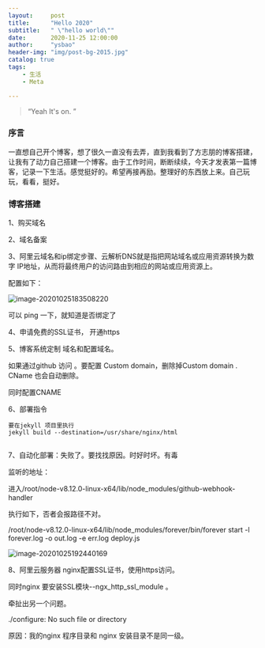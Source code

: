 ```yaml
---
layout:     post
title:      "Hello 2020"
subtitle:   " \"hello world\""
date:       2020-11-25 12:00:00
author:     "ysbao"
header-img: "img/post-bg-2015.jpg"
catalog: true
tags:
    - 生活
    - Meta

---
```


> “Yeah It's on. ”

### 序言

一直想自己开个博客，想了很久一直没有去弄，直到我看到了方志朋的博客搭建，让我有了动力自己搭建一个博客。由于工作时间，断断续续，今天才发表第一篇博客，记录一下生活。感觉挺好的。希望再接再励。整理好的东西放上来。自己玩玩，看看，挺好。

### 博客搭建

1、购买域名

2、域名备案

3、阿里云域名和ip绑定步骤、云解析DNS就是指把网站域名或应用资源转换为数字 IP地址，从而将最终用户的访问路由到相应的网站或应用资源上。

配置如下：

![image-20201025183508220](C:\Users\shenbao.yu\AppData\Roaming\Typora\typora-user-images\image-20201025183508220.png)



可以 ping 一下，就知道是否绑定了

4、申请免费的SSL证书， 开通https 



5、博客系统定制 域名和配置域名。 

如果通过github 访问 。要配置  Custom domain，删除掉Custom domain . CName 也会自动删除。

同时配置CNAME



6、部署指令

```
要在jekyll 项目里执行
jekyll build --destination=/usr/share/nginx/html


```

7、自动化部署：失败了。要找找原因。时好时坏。有毒

监听的地址：



进入/root/node-v8.12.0-linux-x64/lib/node_modules/github-webhook-handler

执行如下，否者会报路径不对。

/root/node-v8.12.0-linux-x64/lib/node_modules/forever/bin/forever start -l forever.log -o out.log -e err.log deploy.js

![image-20201025192440169](C:\Users\shenbao.yu\AppData\Roaming\Typora\typora-user-images\image-20201025192440169.png)



8、阿里云服务器 nginx配置SSL证书，使用https访问。

同时nginx 要安装SSL模块--ngx_http_ssl_module  。

牵扯出另一个问题。  

./configure: No such file or directory

原因：我的nginx 程序目录和 nginx 安装目录不是同一级。  